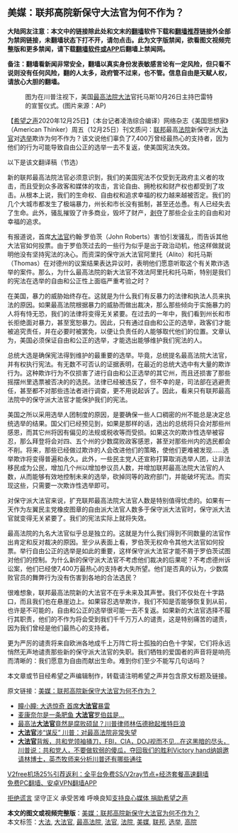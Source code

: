  <h2>美媒：联邦高院新保守大法官为何不作为？</h2> <p class="notice"><b>大陆网友注意：本文中的链接除此处和文末的<a href="https://github.com/bannedbook/fanqiang" >翻墙</a>软件下载和<a href="https://github.com/killgcd/justmysocks/blob/master/README.md">翻墙推荐</a>链接外全部为禁网链接，未翻墙状态下打不开，请勿点击。此为文字版禁闻，欲看图文视频完整版和更多禁闻，请下载<a href="https://github.com/bannedbook/fanqiang">翻墙软件或APP</a>后翻墙上禁闻网。</p><p>备注：翻墙看新闻非常安全，翻墙以真实身份发表敏感言论有一定风险，但只看不说则没有任何风险，翻的人太多，政府管不过来，也不管。信息自由是天赋人权，请放心大胆的翻墙。</b></p>  <div class="entry"> <figure><figcaption>图为在川普注视下，美国<a href="https://www.bannedbook.org/bnews/tag/%e6%9c%80%e9%ab%98%e6%b3%95%e9%99%a2/" class="st_tag internal_tag" rel="tag" title="标签 最高法院 下的日志">最高法院</a><a href="https://www.bannedbook.org/bnews/tag/%E5%A4%A7%E6%B3%95/" class="st_tag internal_tag" rel="tag" title="标签 大法 下的日志">大法</a>官托马斯10月26日主持巴雷特的宣誓仪式。(图片来源：AP)</figcaption></figure> <p>【<span class='wp_keywordlink_affiliate'><a href="https://www.soundofhope.org" title="希望之声" target="_blank">希望之声</a></span>2020年12月25日】（本台记者凌浩综合编译）网络杂志《美国思想家》（American Thinker）周五（12月25日）刊文质问：<a href="https://www.bannedbook.org/bnews/tag/%E8%81%94%E9%82%A6/" class="st_tag internal_tag" rel="tag" title="标签 联邦 下的日志">联邦</a>最高<a href="https://www.bannedbook.org/bnews/tag/%e6%b3%95%e9%99%a2/" class="st_tag internal_tag" rel="tag" title="标签 法院 下的日志">法院</a>新保守派大<a href="https://www.bannedbook.org/bnews/tag/%E6%B3%95%E5%AE%98/" class="st_tag internal_tag" rel="tag" title="标签 法官 下的日志">法官</a>对<a href="https://www.bannedbook.org/bnews/tag/%e9%80%89%e4%b8%be/" class="st_tag internal_tag" rel="tag" title="标签 选举 下的日志">选举</a>欺诈为何不作为？该文说他们辜负了7,400万曾经最热心的支持者，因为他们的行为可能导致自由公正的选举一去不复返，使美国宪法失效。</p> <p>以下是该文翻译稿（节选）</p> <p>新的联邦最高法院法官必须意识到，我们的美国宪法不仅受到无政府主义者的攻击，而且受到众多政客和媒体的攻击，言论自由、拥枪权和财产权也都受到了攻击。从根本上说，我们的生命权、自由权和追求幸福的权力越来越被否定。我们的几个大城市都发生了极端暴力，州长和市长没有抵制，甚至还怂恿。有人已经失去了生命。此外，骚乱摧毁了许多商业，毁坏了财产，<span class='wp_keywordlink'><a href="https://www.bannedbook.org/forum2/topic21.html" title="《剥夺》 黄建民 著" target="_blank">剥夺</a></span>了那些企业主的自由和对幸福的追求。</p>  <p>有报道说，首席<a href="https://www.bannedbook.org/bnews/tag/%e5%a4%a7%e6%b3%95%e5%ae%98/" class="st_tag internal_tag" rel="tag" title="标签 大法官 下的日志">大法官</a>约翰·罗伯茨（John Roberts）害怕引发骚乱，而告诉其他大法官如何投票。由于罗伯茨过去的一些行为似乎是出于政治动机，他这样做就说明他没有坚持宪法的决心。而资深的保守派大法官阿里托（Alito）和托马斯（Thomas）在对德州的议案结果表达异议时，表明他们愿意听取这个有关欺诈选举的案件。那么，为什么最高法院的新大法官不效法阿里托和托马斯，特别是我们的宪法在选举的自由和公正性上面临严重考验之时？</p> <p>在美国，暴力的威胁始终存在。这就是为什么我们有反暴力的法律和执法人员来执法的原因。如果最高法院根据暴力的威胁而做出裁决，那么那些倾向于实施暴力的人将有恃无恐，我们的法律将变得无关紧要。在过去的一年中，我们看到州长和市长拒绝面对暴力，甚至宽恕暴力。因此，只有通过自由和公正的选举，政客们才能被追究责任，并在必要时被罢免，以便让负责任的人能够取代他们的位置。文章认为，美国必须保证自由和公正的选举，才能选出能够维护我们宪法的人。</p> <p>总统大选是确保宪法得到维护的最重要的选举。毕竟，总统提名最高法院大法官，并有权执行宪法。有无数不可否认的证据表明，在最近的总统大选中有大量的欺诈行为。这种欺诈行为不仅损害了进行自由和公正选举的其它州，而且还损害了那些摇摆州里选票被否决的的选民。法律已经被违反了，但不幸的是，司法部在逃避责任，甚至都不对那些违法者进行调查，更不用说起诉了。因此，看来只有联邦最高法院中的保守派大法官才能保护我们的宪法。</p>  <p>美国之所以采用选举人团制度的原因，是要确保一些人口稠密的州不能总是决定总统选举的结果。国父们已经预见到，如果是那样的话，选出的总统将只会对那些州感恩，而其它州将因有偏见的法规或税收等而受损。如果这次的欺诈性选举被容忍，那么拜登将会对四、五个州的少数腐败政客感恩，甚至对那些州内的选民都会不削。将来，那些已经做过欺诈的人会改进他们的策略，使他们更难被发现……选举欺诈将变得普遍和永久。此外，一些民主党人还宣称打算取消选举人团，让非法移民成为公民，增加几个州以增加参议员人数，并增加联邦最高法院大法官的人数，从而能够有效地控制未来的选举，砍掉同等的政府部门，并能破坏宪法。而实现这些，只需要一次欺诈性选举即可。</p> <p>对保守派大法官来说，扩充联邦最高法院大法官人数是特别值得忧虑的。如果有一天作为左翼民主党橡皮图章的自由派大法官人数多于保守派大法官时，保守派大法官就变得无关紧要了。我们的宪法实际上就将失效。</p> <p>最高法院的九名大法官似乎总是独立的。这就是为什么我们得到不同数量的法官作出肯定和反对裁决的原因。至少从表面上看，罗伯茨无权命令其他大法官如何投票。举行自由公正的选举是如此的重要，这样保守派大法官才能不屑于罗伯茨试图对他们的控制。为什么新的保守派大法官不考虑他们裁决的后果呢？不考虑德州诉讼案，他们已经使7,400万最热心的支持者大失所望。他们是否真的认为，少数腐败官员的舞弊行为没有伤害到各地的合法选民？</p>  <p>很难想象，联邦最高法院新的大法官不在乎未来及其声誉。我们不仅处在十字路口，而且我们也在悬崖边上。如果容忍选举欺诈，我们不知是否能够恢复到从前，也许是不可能的，自由和公正的选举很可能一去不复返。如果新的大法官选择不履行其职责，他们的不作为将会受到我们千千万万人的谴责，这是特别痛苦的谴责，因为我们曾经是他们最热心的支持者。</p> <p>更为严厉的谴责将来自欧洲各地成千上万阵亡将士孤独的白色十字架，它们将永远悄然无声地谴责那些新的保守派大法官的失职。我们牺牲的爱国者的声音将是响亮而清晰的：我们愿意为自由而献出生命。难到你们至少不能写几句话吗？</p> <p>本文章或节目经希望之声编辑制作，转载请注明希望之声并包含原文标题及链接。</p>  <p>原文链接：<a class="src_link"  href="https://www.soundofhope.org/post/457228" target="_blank">美媒：联邦高院新保守大法官为何不作为？</a></p> <ul class='op-related-articles' title='相关阅读'> <li><a href='https://www.bannedbook.org/bnews/comments/20201224/1453940.html' target='_blank'>瞳小瞳: 大选惊奇 首席<b>大法官</b>暴雷</a></li> <li><a href='https://www.bannedbook.org/bnews/ccpdope/20201220/1451621.html' target='_blank'>麦康奈尔是一条肥鱼 <b>大法官</b>罗伯兹是…</a></li> <li><a href='https://www.bannedbook.org/bnews/cbnews/20201220/1451513.html' target='_blank'>最高法<b>大法官</b>竟然是腐败硕鼠？川普律师林伍德掀起推特巨浪</a></li> <li><a href='https://www.bannedbook.org/bnews/taiwannews/20201220/1451356.html' target='_blank'><b>大法官</b>涉“谋反” 川普：对最高法院非常失望</a></li> <li><a href='https://www.bannedbook.org/bnews/bannedvideo/20201220/1451238.html' target='_blank'><b>大法官</b>背叛，共和党领袖捅刀，FBI，CIA，DOJ视而不见...在这黑暗的尽头，川普说：共和党人，不要做软弱的傻瓜，夺回我们的胜利Victory hand纳姐邀请林博士，英杰牧师来分析川普还有哪些通往</a></li> </ul> <p class="texttj"> <a href="https://github.com/bannedbook/fanqiang/wiki/V2ray%E6%9C%BA%E5%9C%BA" target="_blank">V2free机场25%引荐返利：全平台免费SS/V2ray节点+经济套餐高速翻墙</a><br/> <a href="https://github.com/bannedbook/fanqiang/wiki/%E7%A6%81%E9%97%BB%E7%BD%91%E5%AE%89%E5%8D%93%E7%BF%BB%E5%A2%99%E6%96%B0%E9%97%BBAPP" target="_blank">免费PC翻墙、安卓VPN翻墙APP</a></p><p><span class='wp_keywordlink'><a href="https://www.bannedbook.org/forum2/topic1584.html" title="《拒绝谎言》" target="_blank">拒绝谎言</a></span> 坚守正义 承受苦难 呼唤良知<a href="/page/donate">支持良心媒体 捐助希望之声</a></p><a name='sharetosocial'></a>       <div><b>本文的图文或视频完整版</b>：<a href='https://www.bannedbook.org/bnews/comments/20201226/1455050.html'>美媒：联邦高院新保守大法官为何不作为？</a></div>  </div><!--END ENTRY--> <div class="postfooter"> <div>本文标签：<a href="https://www.bannedbook.org/bnews/tag/%E5%A4%A7%E6%B3%95/" rel="tag">大法</a>, <a href="https://www.bannedbook.org/bnews/tag/%e5%a4%a7%e6%b3%95%e5%ae%98/" rel="tag">大法官</a>, <a href="https://www.bannedbook.org/bnews/tag/%e6%9c%80%e9%ab%98%e6%b3%95%e9%99%a2/" rel="tag">最高法院</a>, <a href="https://www.bannedbook.org/bnews/tag/%E6%B3%95%E5%AE%98/" rel="tag">法官</a>, <a href="https://www.bannedbook.org/bnews/tag/%e6%b3%95%e9%99%a2/" rel="tag">法院</a>, <a href="https://www.bannedbook.org/bnews/tag/%e7%be%8e%e5%aa%92/" rel="tag">美媒</a>, <a href="https://www.bannedbook.org/bnews/tag/%E8%81%94%E9%82%A6/" rel="tag">联邦</a>, <a href="https://www.bannedbook.org/bnews/tag/%e9%80%89%e4%b8%be/" rel="tag">选举</a>, <a href="https://www.bannedbook.org/bnews/tag/%e9%ab%98%e9%99%a2/" rel="tag">高院</a></div>  </div><!--END POSTFOOTER--> 